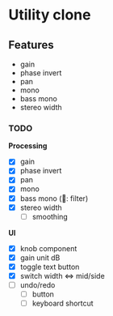 # Utility clone

## Features
- gain
- phase invert
- pan
- mono
- bass mono
- stereo width

### TODO
**Processing**
- [x] gain
- [x] phase invert
- [x] pan
- [x] mono
- [x] bass mono (🔺: filter)
- [x] stereo width
  - [ ] smoothing

**UI**
- [x] knob component
- [x] gain unit dB
- [x] toggle text button
- [x] switch width <=> mid/side
- [ ] undo/redo
  - [ ] button
  - [ ] keyboard shortcut
